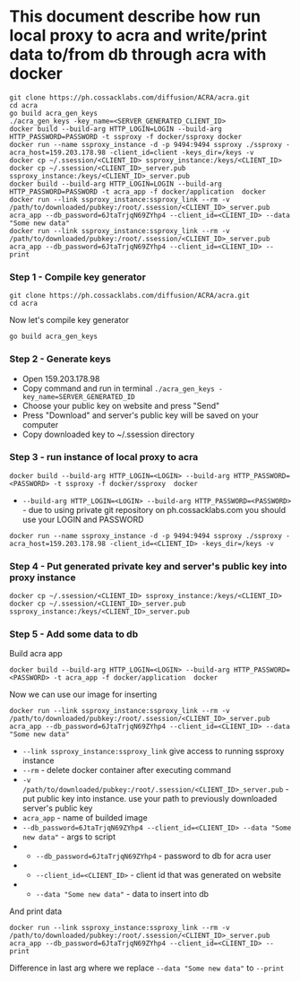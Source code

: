 # This document describe how run local proxy to acra and write/print data to/from db through acra with docker
```
git clone https://ph.cossacklabs.com/diffusion/ACRA/acra.git
cd acra
go build acra_gen_keys
./acra_gen_keys -key_name=<SERVER_GENERATED_CLIENT_ID>
docker build --build-arg HTTP_LOGIN=LOGIN --build-arg HTTP_PASSWORD=PASSWORD -t ssproxy -f docker/ssproxy docker
docker run --name ssproxy_instance -d -p 9494:9494 ssproxy ./ssproxy -acra_host=159.203.178.98 -client_id=client -keys_dir=/keys -v
docker cp ~/.ssession/<CLIENT_ID> ssproxy_instance:/keys/<CLIENT_ID>
docker cp ~/.ssession/<CLIENT_ID>_server.pub ssproxy_instance:/keys/<CLIENT_ID>_server.pub
docker build --build-arg HTTP_LOGIN=LOGIN --build-arg HTTP_PASSWORD=PASSWORD -t acra_app -f docker/application  docker
docker run --link ssproxy_instance:ssproxy_link --rm -v /path/to/downloaded/pubkey:/root/.ssession/<CLIENT_ID>_server.pub acra_app --db_password=6JtaTrjqN69ZYhp4 --client_id=<CLIENT_ID> --data "Some new data"
docker run --link ssproxy_instance:ssproxy_link --rm -v /path/to/downloaded/pubkey:/root/.ssession/<CLIENT_ID>_server.pub acra_app --db_password=6JtaTrjqN69ZYhp4 --client_id=<CLIENT_ID> --print
```


### Step 1 - Compile key generator
```
git clone https://ph.cossacklabs.com/diffusion/ACRA/acra.git
cd acra
```
Now let's compile key generator
```
go build acra_gen_keys
```

### Step 2 - Generate keys
- Open 159.203.178.98
- Copy command and run in terminal `./acra_gen_keys -key_name=SERVER_GENERATED_ID`
- Choose your public key on website and press "Send"
- Press "Download" and server's public key will be saved on your computer
- Copy downloaded key to ~/.ssession directory

### Step 3 - run instance of local proxy to acra

`docker build --build-arg HTTP_LOGIN=<LOGIN> --build-arg HTTP_PASSWORD=<PASSWORD> -t ssproxy -f docker/ssproxy  docker`
- `--build-arg HTTP_LOGIN=<LOGIN> --build-arg HTTP_PASSWORD=<PASSWORD>` - due to using private git repository on ph.cossacklabs.com you should use your LOGIN and PASSWORD

`docker run --name ssproxy_instance -d -p 9494:9494 ssproxy ./ssproxy -acra_host=159.203.178.98 -client_id=<CLIENT_ID> -keys_dir=/keys -v`
### Step 4 - Put generated private key and server's public key into proxy instance

```
docker cp ~/.ssession/<CLIENT_ID> ssproxy_instance:/keys/<CLIENT_ID>
docker cp ~/.ssession/<CLIENT_ID>_server.pub ssproxy_instance:/keys/<CLIENT_ID>_server.pub
```

### Step 5 - Add some data to db
Build acra app

`docker build --build-arg HTTP_LOGIN=<LOGIN> --build-arg HTTP_PASSWORD=<PASSWORD> -t acra_app -f docker/application  docker`

Now we can use our image for inserting

`docker run --link ssproxy_instance:ssproxy_link --rm -v /path/to/downloaded/pubkey:/root/.ssession/<CLIENT_ID>_server.pub acra_app --db_password=6JtaTrjqN69ZYhp4 --client_id=<CLIENT_ID> --data "Some new data"`

- `--link ssproxy_instance:ssproxy_link` give access to running ssproxy instance
- `--rm` - delete docker container after executing command
- `-v /path/to/downloaded/pubkey:/root/.ssession/<CLIENT_ID>_server.pub` - put public key into instance. use your path to previously downloaded server's public key
- `acra_app` - name of builded image
- `--db_password=6JtaTrjqN69ZYhp4 --client_id=<CLIENT_ID> --data "Some new data"` - args to script
- - `--db_password=6JtaTrjqN69ZYhp4` - password to db for acra user
- - `--client_id=<CLIENT_ID>` - client id that was generated on website
- - `--data "Some new data"` - data to insert into db

And print data

`docker run --link ssproxy_instance:ssproxy_link --rm -v /path/to/downloaded/pubkey:/root/.ssession/<CLIENT_ID>_server.pub acra_app --db_password=6JtaTrjqN69ZYhp4 --client_id=<CLIENT_ID> --print`

Difference in last arg where we replace `--data "Some new data"` to `--print`